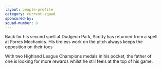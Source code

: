 ```yaml
---
layout: people-profile
category: current-squad
sponsored-by:
squad-number: 8
---
```

Back for his second spell at Dudgeon Park, Scotty has returned from a spell at Forres Mechanics. His tireless work on the pitch always keeps the opposition on their toes

With two Highland League Champions medals in his pocket, the father of one is looking for more rewards whilst he still feels at the top of his game.
